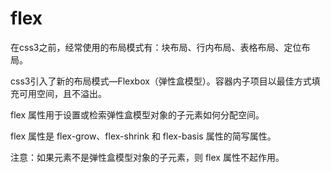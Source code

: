 # flex

在css3之前，经常使用的布局模式有：块布局、行内布局、表格布局、定位布局。

css3引入了新的布局模式—Flexbox（弹性盒模型）。容器内子项目以最佳方式填充可用空间，且不溢出。

flex 属性用于设置或检索弹性盒模型对象的子元素如何分配空间。

flex 属性是 flex-grow、flex-shrink 和 flex-basis 属性的简写属性。

注意：如果元素不是弹性盒模型对象的子元素，则 flex 属性不起作用。
